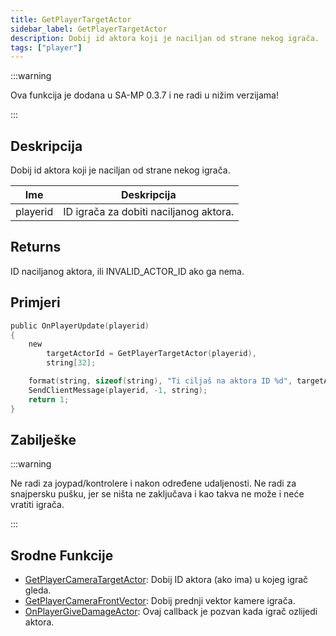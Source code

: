 ```yaml
---
title: GetPlayerTargetActor
sidebar_label: GetPlayerTargetActor
description: Dobij id aktora koji je naciljan od strane nekog igrača.
tags: ["player"]
---
```


:::warning

Ova funkcija je dodana u SA-MP 0.3.7 i ne radi u nižim verzijama!

:::

## Deskripcija

Dobij id aktora koji je naciljan od strane nekog igrača.

| Ime      | Deskripcija                            |
| -------- | -------------------------------------- |
| playerid | ID igrača za dobiti naciljanog aktora. |

## Returns

ID naciljanog aktora, ili INVALID_ACTOR_ID ako ga nema.

## Primjeri

```c
public OnPlayerUpdate(playerid)
{
    new
        targetActorId = GetPlayerTargetActor(playerid),
        string[32];

    format(string, sizeof(string), "Ti ciljaš na aktora ID %d", targetActorId);
    SendClientMessage(playerid, -1, string);
    return 1;
}
```

## Zabilješke

:::warning

Ne radi za joypad/kontrolere i nakon određene udaljenosti. Ne radi za snajpersku pušku, jer se ništa ne zaključava i kao takva ne može i neće vratiti igrača.

:::

## Srodne Funkcije

- [GetPlayerCameraTargetActor](GetPlayerCameraTargetActor): Dobij ID aktora (ako ima) u kojeg igrač gleda.
- [GetPlayerCameraFrontVector](GetPlayerCameraFrontVector): Dobij prednji vektor kamere igrača.
- [OnPlayerGiveDamageActor](../callbacks/OnPlayerGiveDamageActor): Ovaj callback je pozvan kada igrač ozlijedi aktora.
